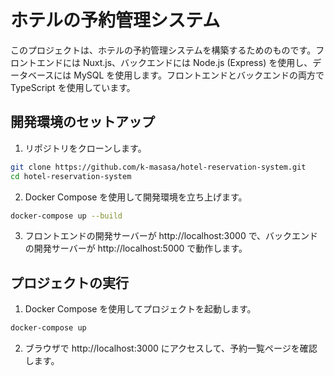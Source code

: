 # ホテルの予約管理システム

このプロジェクトは、ホテルの予約管理システムを構築するためのものです。フロントエンドには Nuxt.js、バックエンドには Node.js (Express) を使用し、データベースには MySQL を使用します。フロントエンドとバックエンドの両方で TypeScript を使用しています。

## 開発環境のセットアップ

1. リポジトリをクローンします。

```sh
git clone https://github.com/k-masasa/hotel-reservation-system.git
cd hotel-reservation-system
```

2. Docker Compose を使用して開発環境を立ち上げます。

```sh
docker-compose up --build
```

3. フロントエンドの開発サーバーが http://localhost:3000 で、バックエンドの開発サーバーが http://localhost:5000 で動作します。

## プロジェクトの実行

1. Docker Compose を使用してプロジェクトを起動します。

```sh
docker-compose up
```

2. ブラウザで http://localhost:3000 にアクセスして、予約一覧ページを確認します。
